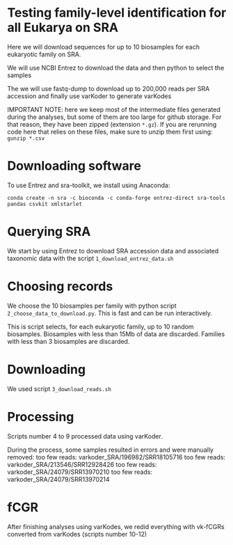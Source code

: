 # Testing family-level identification for all Eukarya on SRA

Here we will download sequences for up to 10 biosamples for each eukaryotic family on SRA.

We will use NCBI Entrez to download the data and then python to select the samples

The we will use fastq-dump to download up to 200,000 reads per SRA accession and finally use varKoder to generate varKodes

IMPORTANT NOTE: here we keep most of the intermediate files generated during the analyses, but some of them are too large for github storage. For that reason, they have been zipped (extension `*.gz`). If you are rerunning code here that relies on these files, make sure to unzip them first using: `gunzip *.csv`

# Downloading software

To use Entrez and sra-toolkit, we install using Anaconda:

`conda create -n sra -c bioconda -c conda-forge entrez-direct sra-tools pandas csvkit xmlstarlet`

# Querying SRA

We start by using Entrez to download SRA accession data and associated taxonomic data with the script `1_download_entrez_data.sh`

# Choosing records

We choose the 10 biosamples per family with python script `2_choose_data_to_download.py`. This is fast and can be run interactively.

This is script selects, for each eukaryotic family, up to 10 random biosamples. Biosamples with less than 15Mb of data are discarded. Families with less than 3 biosamples are discarded.

# Downloading

We used script `3_download_reads.sh` 

# Processing

Scripts number 4 to 9 processed data using varKoder. 

During the process, some samples resulted in errors and were manually removed:
too few reads: varkoder_SRA/196982/SRR18105716
too few reads: varkoder_SRA/213546/SRR12928426
too few reads: varkoder_SRA/24079/SRR13970210
too few reads: varkoder_SRA/24079/SRR13970214

# fCGR

After finishing analyses using varKodes, we redid everything with vk-fCGRs converted from varKodes (scripts number 10-12) 
